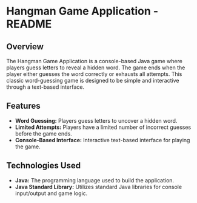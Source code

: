 # Hangman Game Application - README

## Overview

The Hangman Game Application is a console-based Java game where players guess letters to reveal a hidden word. The game ends when the player either guesses the word correctly or exhausts all attempts. This classic word-guessing game is designed to be simple and interactive through a text-based interface.

## Features

- **Word Guessing:** Players guess letters to uncover a hidden word.
- **Limited Attempts:** Players have a limited number of incorrect guesses before the game ends.
- **Console-Based Interface:** Interactive text-based interface for playing the game.

## Technologies Used

- **Java:** The programming language used to build the application.
- **Java Standard Library:** Utilizes standard Java libraries for console input/output and game logic.

